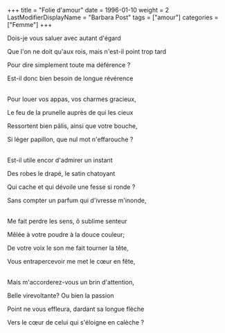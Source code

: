 +++
title = "Folie d'amour"
date = 1996-01-10
weight = 2
LastModifierDisplayName = "Barbara Post"
tags = ["amour"]
categories = ["Femme"]
+++

Dois-je vous saluer avec autant d'égard

Que l'on ne doit qu'aux rois, mais n'est-il point trop tard

Pour dire simplement toute ma déférence ?

Est-il donc bien besoin de longue révérence

 \
Pour louer vos appas, vos charmes gracieux,

Le feu de la prunelle auprès de qui les cieux

Ressortent bien pâlis, ainsi que votre bouche,

Si léger papillon, que nul mot n'effarouche ?

 \
Est-il utile encor d'admirer un instant

Des robes le drapé, le satin chatoyant

Qui cache et qui dévoile une fesse si ronde ?

Sans compter un parfum qui d'ivresse m'inonde,

 \
Me fait perdre les sens, ô sublime senteur

Mêlée à votre poudre à la douce couleur;

De votre voix le son me fait tourner la tête,

Vous entrapercevoir me met le cœur en fête,

 \
Mais m'accorderez-vous un brin d'attention,

Belle virevoltante? Ou bien la passion

Point ne vous effleura, dardant sa longue flèche

Vers le cœur de celui qui s'éloigne en calèche ?
